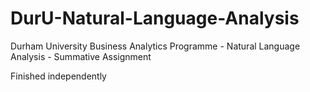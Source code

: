 # DurU-Natural-Language-Analysis
Durham University Business Analytics Programme - Natural Language Analysis - Summative Assignment 

Finished independently
